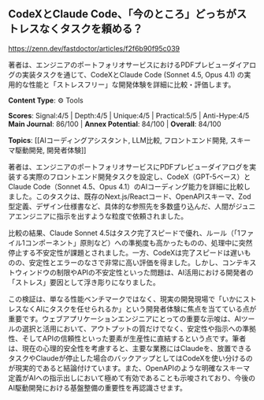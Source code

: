 ## CodeXとClaude Code、「今のところ」どっちがストレスなくタスクを頼める？

https://zenn.dev/fastdoctor/articles/f2f6b90f95c039

著者は、エンジニアのポートフォリオサービスにおけるPDFプレビューダイアログの実装タスクを通じて、CodeXとClaude Code (Sonnet 4.5, Opus 4.1) の実用的な性能と「ストレスフリー」な開発体験を詳細に比較・評価します。

**Content Type**: ⚙️ Tools

**Scores**: Signal:4/5 | Depth:4/5 | Unique:4/5 | Practical:5/5 | Anti-Hype:4/5
**Main Journal**: 86/100 | **Annex Potential**: 84/100 | **Overall**: 84/100

**Topics**: [[AIコーディングアシスタント, LLM比較, フロントエンド開発, スキーマ駆動開発, 開発者体験]]

著者は、エンジニアのポートフォリオサービスにPDFプレビューダイアログを実装する実際のフロントエンド開発タスクを設定し、CodeX（GPT-5ベース）とClaude Code（Sonnet 4.5、Opus 4.1）のAIコーディング能力を詳細に比較しました。このタスクは、既存のNext.js/Reactコード、OpenAPIスキーマ、Zod型定義、デザイン仕様書など、具体的な参照先を多数盛り込んだ、人間がジュニアエンジニアに指示を出すような粒度で依頼されました。

比較の結果、Claude Sonnet 4.5はタスク完了スピードで優れ、ルール（「1ファイル1コンポーネント」原則など）への準拠度も高かったものの、処理中に突然停止する不安定性が課題とされました。一方、CodeXは完了スピードは遅いものの、安定性とエラーのなさで非常に高い評価を得ました。しかし、コンテキストウィンドウの制限やAPIの不安定性といった問題は、AI活用における開発者の「ストレス」要因として浮き彫りになりました。

この検証は、単なる性能ベンチマークではなく、現実の開発現場で「いかにストレスなくAIにタスクを任せられるか」という開発者体験に焦点を当てている点が重要です。ウェブアプリケーションエンジニアにとっての重要な示唆は、AIツールの選択と活用において、アウトプットの質だけでなく、安定性や指示への準拠性、そしてAPIの信頼性といった要素が生産性に直結するという点です。筆者は、現在の心理的安全性を考慮すると、主要な業務にはClaudeを、放置できるタスクやClaudeが停止した場合のバックアップとしてはCodeXを使い分けるのが現実的であると結論付けています。また、OpenAPIのような明確なスキーマ定義がAIへの指示出しにおいて極めて有効であることも示唆されており、今後のAI駆動開発における基盤整備の重要性を再認識させます。